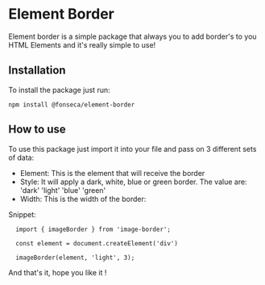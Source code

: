 # Element Border
Element border is a simple package that always you to add border's to you HTML Elements and it's really simple to use!

## Installation

To install the package just run:
```
npm install @fonseca/element-border
```

## How to use

To use this package just import it into your file and pass on 3 different sets of data:

- Element: This is the element that will receive the border
- Style: It will apply a dark, white, blue or green border. The value are: 'dark' 'light' 'blue' 'green'
- Width: This is the width of the border:

Snippet:

```
  import { imageBorder } from 'image-border';

  const element = document.createElement('div')
  
  imageBorder(element, 'light', 3);
````
And that's it, hope you like it !